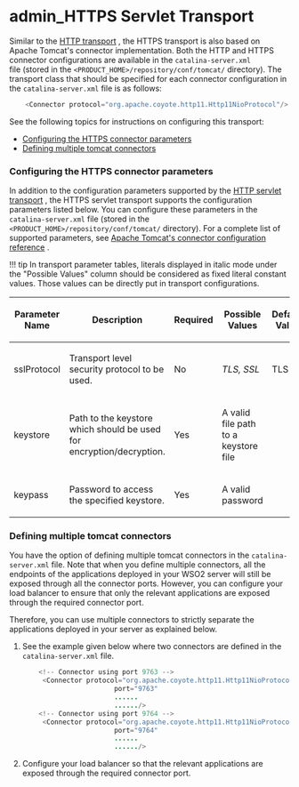 # admin\_HTTPS Servlet Transport

Similar to the [HTTP transport](https://docs.wso2.com/display/ADMIN44x/HTTP+Servlet+Transport) , the HTTPS transport is also based on Apache Tomcat's connector implementation. Both the HTTP and HTTPS connector configurations are available in the `catalina-server.xml` file (stored in the `<PRODUCT_HOME>/repository/conf/tomcat/` directory). The transport class that should be specified for each connector configuration in the `catalina-server.xml` file is as follows:

``` java
    <Connector protocol="org.apache.coyote.http11.Http11NioProtocol"/>
```

See the following topics for instructions on configuring this transport:

-   [Configuring the HTTPS connector parameters](#admin_HTTPSServletTransport-ConfiguringtheHTTPSconnectorparameters)
-   [Defining multiple tomcat connectors](#admin_HTTPSServletTransport-Definingmultipletomcatconnectors)

### Configuring the HTTPS connector parameters

In addition to the configuration parameters supported by the [HTTP servlet transport](https://docs.wso2.com/display/ADMIN44x/HTTP+Servlet+Transport) , the HTTPS servlet transport supports the configuration parameters listed below. You can configure these parameters in the `catalina-server.xml` file (stored in the `<PRODUCT_HOME>/repository/conf/tomcat/` directory). For a complete list of supported parameters, see [Apache Tomcat's connector configuration reference](http://tomcat.apache.org/tomcat-7.0-doc/config/http.html) .

!!! tip
In transport parameter tables, literals displayed in italic mode under the "Possible Values" column should be considered as fixed literal constant values. Those values can be directly put in transport configurations.


<table>
<thead>
<tr class="header">
<th><p>Parameter Name</p></th>
<th><p>Description</p></th>
<th><p>Required</p></th>
<th><p>Possible Values</p></th>
<th><p>Default Value</p></th>
</tr>
</thead>
<tbody>
<tr class="odd">
<td><p>sslProtocol</p></td>
<td><p>Transport level security protocol to be used.</p></td>
<td><p>No</p></td>
<td><p><em>TLS, SSL</em></p></td>
<td><p>TLS</p></td>
</tr>
<tr class="even">
<td><p>keystore</p></td>
<td><p>Path to the keystore which should be used for encryption/decryption.</p></td>
<td><p>Yes</p></td>
<td><p>A valid file path to a keystore file</p></td>
<td><p><br />
</p></td>
</tr>
<tr class="odd">
<td><p>keypass</p></td>
<td><p>Password to access the specified keystore.</p></td>
<td><p>Yes</p></td>
<td><p>A valid password</p></td>
<td><p><br />
</p></td>
</tr>
</tbody>
</table>

### Defining multiple tomcat connectors

You have the option of defining multiple tomcat connectors in the `catalina-server.xml` file. Note that when you define multiple connectors, all the endpoints of the applications deployed in your WSO2 server will still be exposed through all the connector ports. However, you can configure your load balancer to ensure that only the relevant applications are exposed through the required connector port.

Therefore, you can use multiple connectors to strictly separate the applications deployed in your server as explained below.

1.  See the example given below where two connectors are defined in the `catalina-server.xml` file.

    ``` java
        <!-- Connector using port 9763 -->
         <Connector protocol="org.apache.coyote.http11.Http11NioProtocol"
                           port="9763"
                           ......
                           ....../>
        <!-- Connector using port 9764 -->
         <Connector protocol="org.apache.coyote.http11.Http11NioProtocol"
                           port="9764"
                           ......
                           ....../>
    ```

2.  Configure your load balancer so that the relevant applications are exposed through the required connector port.

